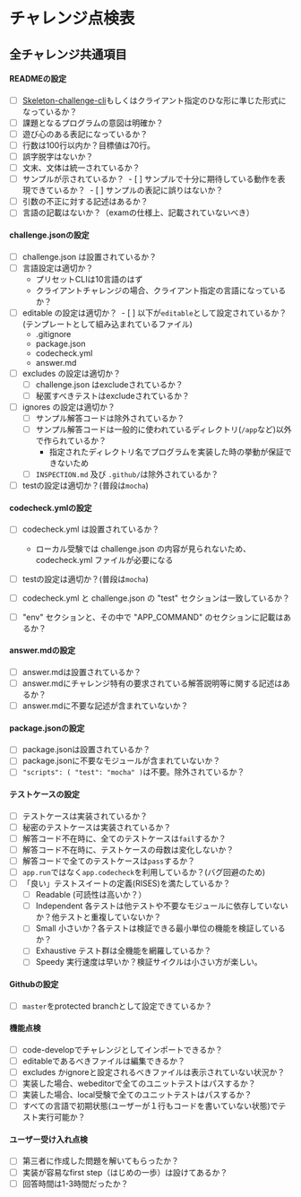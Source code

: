# チャレンジ点検表

## 全チャレンジ共通項目
#### READMEの設定
- [ ] [Skeleton-challenge-cli](https://github.com/code-check/skeleton-challenge-cli/blob/master/README.md)もしくはクライアント指定のひな形に準じた形式になっているか？
- [ ] 課題となるプログラムの意図は明確か？
- [ ] 遊び心のある表記になっているか？
- [ ] 行数は100行以内か？目標値は70行。
- [ ] 誤字脱字はないか？
- [ ] 文末、文体は統一されているか？
- [ ] サンプルが示されているか？
  - [ ] サンプルで十分に期待している動作を表現できているか？
  - [ ] サンプルの表記に誤りはないか？
- [ ] 引数の不正に対する記述はあるか？
- [ ] 言語の記載はないか？（examの仕様上、記載されていないべき）

#### challenge.jsonの設定
- [ ] challenge.json は設置されているか？
- [ ] 言語設定は適切か？
  - プリセットCLIは10言語のはず
  - クライアントチャレンジの場合、クライアント指定の言語になっているか？
- [ ] editable の設定は適切か？
  - [ ] 以下が`editable`として設定されているか？(テンプレートとして組み込まれているファイル)
    - .gitignore
    - package.json
    - codecheck.yml
    - answer.md
- [ ] excludes の設定は適切か？
  - [ ] challenge.json はexcludeされているか？
  - [ ] 秘匿すべきテストはexcludeされているか？
- [ ] ignores の設定は適切か？
  - [ ] サンプル解答コードは除外されているか？
  - [ ] サンプル解答コードは一般的に使われているディレクトリ(`/app`など)以外で作られているか？
    - 指定されたディレクトリ名でプログラムを実装した時の挙動が保証できないため
  - [ ] `INSPECTION.md` 及び `.github/`は除外されているか？
- [ ] testの設定は適切か？(普段は`mocha`)

#### codecheck.ymlの設定
- [ ] codecheck.yml は設置されているか？
  - ローカル受験では challenge.json の内容が見られないため、codecheck.yml ファイルが必要になる
- [ ] testの設定は適切か？(普段は`mocha`)
- [ ] codecheck.yml と challenge.json の "test" セクションは一致しているか？
- [ ] "env" セクションと、その中で "APP_COMMAND" のセクションに記載はあるか？


#### answer.mdの設定
- [ ] answer.mdは設置されているか？
- [ ] answer.mdにチャレンジ特有の要求されている解答説明等に関する記述はあるか？
- [ ] answer.mdに不要な記述が含まれていないか？

#### package.jsonの設定
- [ ] package.jsonは設置されているか？
- [ ] package.jsonに不要なモジュールが含まれていないか？
- [ ] `"scripts": ( "test": "mocha" )`は不要。除外されているか？

#### テストケースの設定
- [ ] テストケースは実装されているか？
- [ ] 秘密のテストケースは実装されているか？
- [ ] 解答コード不在時に、全てのテストケースは`fail`するか？
- [ ] 解答コード不在時に、テストケースの母数は変化しないか？
- [ ] 解答コードで全てのテストケースは`pass`するか？
- [ ] `app.run`ではなく`app.codecheck`を利用しているか？(バグ回避のため)
- [ ] 「良い」テストスイートの定義(RISES)を満たしているか？
  - [ ] Readable (可読性は高いか？）
  - [ ] Independent 各テストは他テストや不要なモジュールに依存していないか？他テストと重複していないか？
  - [ ] Small 小さいか？各テストは検証できる最小単位の機能を検証しているか？
  - [ ] Exhaustive テスト群は全機能を網羅しているか？
  - [ ] Speedy 実行速度は早いか？検証サイクルは小さい方が楽しい。

#### Githubの設定
- [ ] `master`をprotected branchとして設定できているか？

#### 機能点検
- [ ] code-developでチャレンジとしてインポートできるか？
- [ ] editableであるべきファイルは編集できるか？
- [ ] excludes かignoreと設定されるべきファイルは表示されていない状況か？
- [ ] 実装した場合、webeditorで全てのユニットテストはパスするか？
- [ ] 実装した場合、local受験で全てのユニットテストはパスするか？
- [ ] すべての言語で初期状態(ユーザーが１行もコードを書いていない状態)でテスト実行可能か？

#### ユーザー受け入れ点検
- [ ] 第三者に作成した問題を解いてもらったか？
- [ ] 実装が容易なfirst step（はじめの一歩）は設けてあるか？
- [ ] 回答時間は1-3時間だったか？

